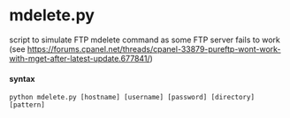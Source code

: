 # mdelete.py
script to simulate FTP mdelete command as some FTP server fails to work (see https://forums.cpanel.net/threads/cpanel-33879-pureftp-wont-work-with-mget-after-latest-update.677841/)
<br>

#### syntax
```
python mdelete.py [hostname] [username] [password] [directory] [pattern]
```